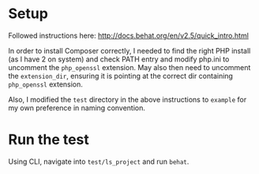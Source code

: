 # Setup

Followed instructions here: http://docs.behat.org/en/v2.5/quick_intro.html

In order to install Composer correctly, I needed to find the right PHP install
(as I have 2 on system) and check PATH entry and modify php.ini to uncomment the
`php_openssl` extension. May also then need to uncomment the `extension_dir`,
ensuring it is pointing at the correct dir containing `php_openssl` extension.

Also, I modified the `test` directory in the above instructions to `example` for
my own preference in naming convention.

# Run the test
Using CLI, navigate into `test/ls_project` and run `behat`.
